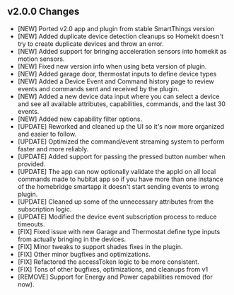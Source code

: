## v2.0.0 Changes

- [NEW] Ported v2.0 app and plugin from stable SmartThings version
- [NEW] Added duplicate device detection cleanups so Homekit doesn't try to create duplicate devices and throw an error.
- [NEW] Added support for bringing acceleration sensors into homekit as motion sensors.
- [NEW] Fixed new version info when using beta version of plugin.
- [NEW] Added garage door, thermostat inputs to define device types
- [NEW] Added a Device Event and Command history page to review events and commands sent and received by the plugin.
- [NEW] Added a new device data input where you can select a device and see all available attributes, capabilities, commands, and the last 30 events.
- [NEW] Added new capability filter options.
- [UPDATE] Reworked and cleaned up the UI so it's now more organized and easier to follow.
- [UPDATE] Optimized the command/event streaming system to perform faster and more reliably.
- [UPDATE] Added support for passing the pressed button number when provided.
- [UPDATE] The app can now optionally validate the appId on all local commands made to hubitat app so if you have more than one instance of the homebridge smartapp it doesn't start sending events to wrong plugin.
- [UPDATE] Cleaned up some of the unnecessary attributes from the subscription logic.
- [UPDATE] Modified the device event subscription process to reduce timeouts.
- [FIX] Fixed issue with new Garage and Thermostat define type inputs from actually bringing in the devices.
- [FIX] Minor tweaks to support shades fixes in the plugin.
- [FIX] Other minor bugfixes and optimizations.
- [FIX] Refactored the accessToken logic to be more consistent.
- [FIX] Tons of other bugfixes, optimizations, and cleanups from v1
- [REMOVE] Support for Energy and Power capabilities removed (for now).
